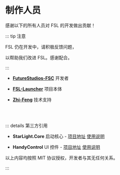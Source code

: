 # 制作人员

感谢以下的所有人员对 FSL 的开发做出贡献！

::: tip 注意

FSL 仍在开发中，请积极反馈问题，

以帮助我们改进 FSL。感谢配合。

:::

- [**FutureStudios-FSC**](https://github.com/FutureStudios-FSC) 开发者

- [**FSL-Launcher**](https://github.com/FutureStudios-FSC/FSL-Launcher) 项目本体

- [**Zhi-Feng**](https://github.com/zhi-feng2008) 技术支持

<br>

<br>

::: details 第三方引用

- **StarLight.Core** 启动核心 - [项目地址](https://github.com/Ink-Marks-Studio/StarLight.Core) [使用说明](https://mohen.wiki)

- **HandyControl** UI 控件 - [项目地址](https://github.com/HandyOrg/HandyControl) [使用说明](https://handyorg.github.io/handycontrol)

以上内容均按照 MIT 协议授权，开发者与其无任何关系。

:::
